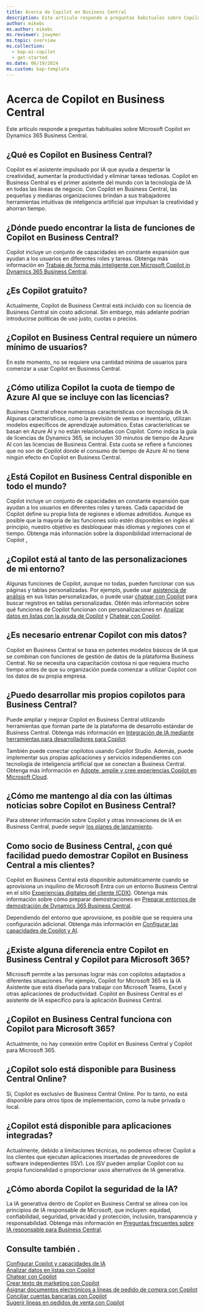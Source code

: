 ```yaml
---
title: Acerca de Copilot en Business Central
description: Este artículo responde a preguntas habituales sobre Copilot en Business Central.
author: mikebc
ms.author: mikebc
ms.reviewer: jswymer
ms.topic: overview
ms.collection:
  - bap-ai-copilot
  - get-started
ms.date: 06/19/2024
ms.custom: bap-template
---
```


# Acerca de Copilot en Business Central

Este artículo responde a preguntas habituales sobre Microsoft Copilot en Dynamics 365 Business Central.

## ¿Qué es Copilot en Business Central?

Copilot es el asistente impulsado por IA que ayuda a despertar la creatividad, aumentar la productividad y eliminar tareas tediosas. Copilot en Business Central es el primer asistente del mundo con la tecnología de IA en todas las líneas de negocio. Con Copilot en Business Central, las pequeñas y medianas organizaciones brindan a sus trabajadores herramientas intuitivas de inteligencia artificial que impulsan la creatividad y ahorran tiempo.

## ¿Dónde puedo encontrar la lista de funciones de Copilot en Business Central?

Copilot incluye un conjunto de capacidades en constante expansión que ayudan a los usuarios en diferentes roles y tareas. Obtenga más información en [Trabaje de forma más inteligente con Microsoft Copilot in Dynamics 365 Business Central](https://aka.ms/BCAI).

## ¿Es Copilot gratuito?

Actualmente, Copilot de Business Central está incluido con su licencia de Business Central sin costo adicional. Sin embargo, más adelante podrían introducirse políticas de uso justo, cuotas o precios.

## ¿Copilot en Business Central requiere un número mínimo de usuarios?

En este momento, no se requiere una cantidad mínima de usuarios para comenzar a usar Copilot en Business Central.

## ¿Cómo utiliza Copilot la cuota de tiempo de Azure AI que se incluye con las licencias?

Business Central ofrece numerosas características con tecnología de IA. Algunas características, como la previsión de ventas e inventario, utilizan modelos específicos de aprendizaje automático. Estas características se basan en Azure AI y no están relacionadas con Copilot. Como indica la guía de licencias de Dynamics 365, se incluyen 30 minutos de tiempo de Azure AI con las licencias de Business Central. Esta cuota se refiere a funciones que no son de Copilot donde el consumo de tiempo de Azure AI no tiene ningún efecto en Copilot en Business Central.

## ¿Está Copilot en Business Central disponible en todo el mundo?

Copilot incluye un conjunto de capacidades en constante expansión que ayudan a los usuarios en diferentes roles y tareas. Cada capacidad de Copilot define su propia lista de regiones e idiomas admitidos. Aunque es posible que la mayoría de las funciones solo estén disponibles en inglés al principio, nuestro objetivo es desbloquear más idiomas y regiones con el tiempo. Obtenga más información sobre la disponibilidad internacional de Copilot [.](https://aka.ms/bapcopilot-intl-report-external)

## ¿Copilot está al tanto de las personalizaciones de mi entorno?

Algunas funciones de Copilot, aunque no todas, pueden funcionar con sus páginas y tablas personalizadas. Por ejemplo, puede usar [asistencia de análisis](analysis-assist.md) en sus listas personalizadas, o puede usar [chatear con Copilot](chat-with-copilot.md) para buscar registros en tablas personalizadas. Obtén más información sobre qué funciones de Copilot funcionan con personalizaciones en  [Analizar datos en listas con la ayuda de Copilot](analysis-assist.md) y [Chatear con Copilot](chat-with-copilot.md).

## ¿Es necesario entrenar Copilot con mis datos?

Copilot en Business Central se basa en potentes modelos básicos de IA que se combinan con funciones de gestión de datos de la plataforma Business Central. No se necesita una capacitación costosa ni que requiera mucho tiempo antes de que su organización pueda comenzar a utilizar Copilot con los datos de su propia empresa.

## ¿Puedo desarrollar mis propios copilotos para Business Central?

Puede ampliar y mejorar Copilot en Business Central utilizando herramientas que forman parte de la plataforma de desarrollo estándar de Business Central. Obtenga más información en  [Integración de IA mediante herramientas para desarrolladores para Copilot](/dynamics365/business-central/dev-itpro/developer/ai-integration-landing-page).

También puede conectar copilotos usando Copilot Studio. Además, puede implementar sus propias aplicaciones y servicios independientes con tecnología de inteligencia artificial que se conectan a Business Central. Obtenga más información en  [Adopte, amplíe y cree experiencias Copilot en Microsoft Cloud](/microsoft-cloud/dev/copilot/overview).

## ¿Cómo me mantengo al día con las últimas noticias sobre Copilot en Business Central?

Para obtener información sobre Copilot y otras innovaciones de IA en Business Central, puede seguir [los planes de lanzamiento](https://aka.ms/BCReleasePlan).

## Como socio de Business Central, ¿con qué facilidad puedo demostrar Copilot en Business Central a mis clientes?

Copilot en Business Central está disponible automáticamente cuando se aprovisiona un inquilino de Microsoft Entra con un entorno Business Central en el sitio [Experiencias digitales del cliente (CDX)](https://aka.ms/CDX). Obtenga más información sobre cómo preparar demostraciones en [Preparar entornos de demostración de Dynamics 365 Business Central](/dynamics365/business-central/dev-itpro/administration/demo-environment).

Dependiendo del entorno que aprovisione, es posible que se requiera una configuración adicional. Obtenga más información en  [Configurar las capacidades de Copilot y AI](/dynamics365/business-central/enable-ai).

## ¿Existe alguna diferencia entre Copilot en Business Central y Copilot para Microsoft 365?

Microsoft permite a las personas lograr más con copilotos adaptados a diferentes situaciones. Por ejemplo, Copilot for Microsoft 365 es la IA Asistente que está diseñada para trabajar con Microsoft Teams, Excel y otras aplicaciones de productividad. Copilot en Business Central es el asistente de IA específico para la aplicación Business Central.

## ¿Copilot en Business Central funciona con Copilot para Microsoft 365?

Actualmente, no hay conexión entre Copilot en Business Central y Copilot para Microsoft 365.

## ¿Copilot solo está disponible para Business Central Online?

Sí, Copilot es exclusivo de Business Central Online. Por lo tanto, no está disponible para otros tipos de implementación, como la nube privada o local.

## ¿Copilot está disponible para aplicaciones integradas?

Actualmente, debido a limitaciones técnicas, no podemos ofrecer Copilot a los clientes que ejecutan aplicaciones insertadas de proveedores de software independientes (ISV). Los ISV pueden ampliar Copilot con su propia funcionalidad o proporcionar usos alternativos de IA generativa.

## ¿Cómo aborda Copilot la seguridad de la IA?

La IA generativa dentro de Copilot en Business Central se alinea con los principios de IA responsable de Microsoft, que incluyen: equidad, confiabilidad, seguridad, privacidad y protección, inclusión, transparencia y responsabilidad. Obtenga más información en  [Preguntas frecuentes sobre IA responsable para Business Central](responsible-ai-overview.md).

## Consulte también .

[Configurar Copilot y capacidades de IA](enable-ai.md)  
[Analizar datos en listas con Copilot](analysis-assist.md)  
[Chatear con Copilot](chat-with-copilot.md)  
[Crear texto de marketing con Copilot](item-marketing-text.md)  
[Asignar documentos electrónicos a líneas de pedido de compra con Copilot](map-edocuments-with-copilot.md)  
[Conciliar cuentas bancarias con Copilot](bank-reconciliation-with-copilot.md)  
[Sugerir líneas en pedidos de venta con Copilot](sales-suggest-sales-lines-with-copilot.md)
